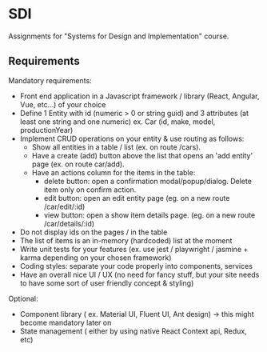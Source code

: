 # SDI

Assignments for "Systems for Design and Implementation" course.

## Requirements

Mandatory requirements:
* Front end application in a Javascript framework / library (React, Angular, Vue, etc...) of your choice
* Define 1 Entity with id (numeric > 0 or string guid) and 3 attributes (at least one string and one numeric) ex. Car (id, make, model, productionYear)
* Implement CRUD operations on your entity & use routing as follows:
    * Show all entities in a table / list (ex. on route /cars).
	* Have a create (add) button above the list that opens an 'add entity' page (ex. on route car/add).
	* Have an actions column for the items in the table:
        * delete button: open a confirmation modal/popup/dialog. Delete item only on confirm action.
        * edit button: open an edit entity page (eg. on a new route /car/edit/:id)
        * view button: open a show item details page. (eg. on a new route /car/details/:id)
* Do not display ids on the pages / in the table
* The list of items is an in-memory (hardcoded) list at the moment
* Write unit tests for your features (ex. use jest / playwright / jasmine + karma depending on your chosen framework)
* Coding styles: separate your code properly into components, services
* Have an overall nice UI / UX (no need for fancy stuff, but your site needs to have some sort of user friendly concept & styling)

Optional:
* Component library ( ex. Material UI, Fluent UI, Ant design) -> this might become mandatory later on
* State management ( either by using native React Context api, Redux, etc)
